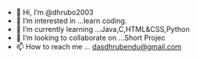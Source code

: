- 👋 Hi, I’m @dhrubo2003
- 👀 I’m interested in ...learn coding.
- 🌱 I’m currently learning ...Java,C,HTML&CSS,Python
- 💞️ I’m looking to collaborate on ...Short Projec
- 📫 How to reach me ... dasdhrubendu@gmail.com

<!---
dhrubo162/dhrubo162 is a ✨ special ✨ repository because its `README.md` (this file) appears on your GitHub profile.
You can click the Preview link to take a look at your changes.
--->
